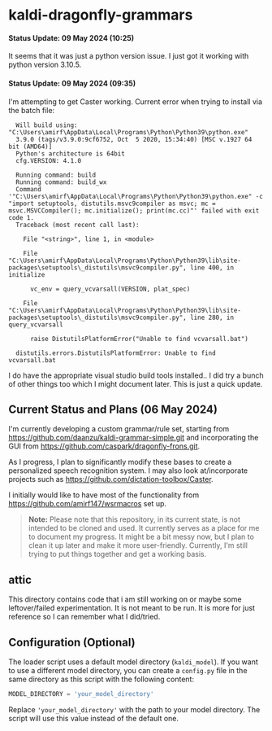 # kaldi-dragonfly-grammars

#### Status Update: 09 May 2024 (10:25)
It seems that it was just a python version issue. I just got it working with python version 3.10.5.

#### Status Update: 09 May 2024 (09:35)
I'm attempting to get Caster working. 
Current error when trying to install via the batch file:
```
  Will build using: "C:\Users\amirf\AppData\Local\Programs\Python\Python39\python.exe"
  3.9.0 (tags/v3.9.0:9cf6752, Oct  5 2020, 15:34:40) [MSC v.1927 64 bit (AMD64)]
  Python's architecture is 64bit
  cfg.VERSION: 4.1.0
  
  Running command: build
  Running command: build_wx
  Command '"C:\Users\amirf\AppData\Local\Programs\Python\Python39\python.exe" -c "import setuptools, distutils.msvc9compiler as msvc; mc = msvc.MSVCCompiler(); mc.initialize(); print(mc.cc)"' failed with exit code 1.
  Traceback (most recent call last):
  
    File "<string>", line 1, in <module>
  
    File "C:\Users\amirf\AppData\Local\Programs\Python\Python39\lib\site-packages\setuptools\_distutils\msvc9compiler.py", line 400, in initialize
  
      vc_env = query_vcvarsall(VERSION, plat_spec)
  
    File "C:\Users\amirf\AppData\Local\Programs\Python\Python39\lib\site-packages\setuptools\_distutils\msvc9compiler.py", line 280, in query_vcvarsall
  
      raise DistutilsPlatformError("Unable to find vcvarsall.bat")
  
  distutils.errors.DistutilsPlatformError: Unable to find vcvarsall.bat
```
I do have the appropriate visual studio build tools installed.. I did try a bunch of other things too which I might document later. This is just a quick update.


## Current Status and Plans (06 May 2024)

I'm currently developing a custom grammar/rule set, starting from https://github.com/daanzu/kaldi-grammar-simple.git and incorporating the GUI from https://github.com/caspark/dragonfly-frons.git. 

As I progress, I plan to significantly modify these bases to create a personalized speech recognition system. I may also look at/incorporate projects such as https://github.com/dictation-toolbox/Caster.

I initially would like to have most of the functionality from https://github.com/amirf147/wsrmacros set up. 

> **Note:** Please note that this repository, in its current state, is not intended to be cloned and used. It currently serves as a place for me to document my progress. It might be a bit messy now, but I plan to clean it up later and make it more user-friendly. Currently, I'm still trying to put things together and get a working basis.

## attic

This directory contains code that i am still working on or maybe some leftover/failed experimentation. It is not meant to be run. It is more for just reference so I can remember what I did/tried.

## Configuration (Optional)

The loader script uses a default model directory (`kaldi_model`). If you want to use a different model directory, you can create a `config.py` file in the same directory as this script with the following content:

```python
MODEL_DIRECTORY = 'your_model_directory'
```

Replace `'your_model_directory'` with the path to your model directory. The script will use this value instead of the default one.
